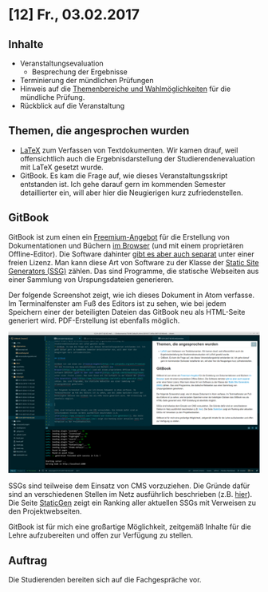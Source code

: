 # [12] Fr., 03.02.2017

## Inhalte

* Veranstaltungsevaluation
    * Besprechung der Ergebnisse
* Terminierung der mündlichen Prüfungen
* Hinweis auf die [Themenbereiche und Wahlmöglichkeiten](https://xldrkp.github.io/skript-inf1-wise201617/allgemeines/pruefung.html) für die mündliche Prüfung.
* Rückblick auf die Veranstaltung

## Themen, die angesprochen wurden

* [LaTeX](https://de.wikipedia.org/wiki/LaTeX) zum Verfassen von Textdokumenten. Wir kamen drauf, weil offensichtlich auch die Ergebnisdarstellung der Studierendenevaluation mit LaTeX gesetzt wurde.
* GitBook. Es kam die Frage auf, wie dieses Veranstaltungsskript entstanden ist. Ich gehe darauf gern im kommenden Semester detaillierter ein, will aber hier die Neugierigen kurz zufriedenstellen.

## GitBook

GitBook ist zum einen ein [Freemium-Angebot](https://de.wikipedia.org/wiki/Freemium) für die Erstellung von Dokumentationen und Büchern [im Browser](https://www.gitbook.com/) (und mit einem proprietären Offline-Editor). Die Software dahinter [gibt es aber auch separat](https://github.com/GitbookIO/gitbook) unter einer freien Lizenz. Man kann diese Art von Software zu der Klasse der [Static Site Generators (SSG)](https://www.fullstackpython.com/static-site-generator.html) zählen. Das sind Programme, die statische Webseiten aus einer Sammlung von Urspungsdateien generieren.

Der folgende Screenshot zeigt, wie ich dieses Dokument in Atom verfasse. Im Terminalfenster am Fuß des Editors ist zu sehen, wie bei jedem Speichern einer der beteiligten Dateien das GitBook neu als HTML-Seite generiert wird. PDF-Erstellung ist ebenfalls möglich.

![Erstellen eines GitBooks mit Atom](<../assets/screenshot-gitbook-in-atom.png>)

SSGs sind teilweise dem Einsatz von CMS vorzuziehen. Die Gründe dafür sind an verschiedenen Stellen im Netz ausführlich beschrieben (z.B. [hier](https://www.sitepoint.com/7-reasons-use-static-site-generator/)). Die Seite [StaticGen](https://www.staticgen.com/) zeigt ein Ranking aller aktuellen SSGs mit Verweisen zu den Projektwebseiten.

GitBook ist für mich eine großartige Möglichkeit, zeitgemäß Inhalte für die Lehre aufzubereiten und offen zur Verfügung zu stellen.

## Auftrag

Die Studierenden bereiten sich auf die Fachgespräche vor.
